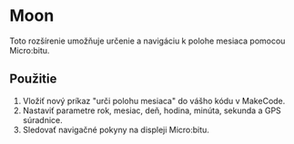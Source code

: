 # Moon

Toto rozšírenie umožňuje určenie a navigáciu k polohe mesiaca pomocou Micro:bitu.

## Použitie

1. Vložiť nový príkaz "urči polohu mesiaca" do vášho kódu v MakeCode.
2. Nastaviť parametre rok, mesiac, deň, hodina, minúta, sekunda a GPS súradnice.
3. Sledovať navigačné pokyny na displeji Micro:bitu.
